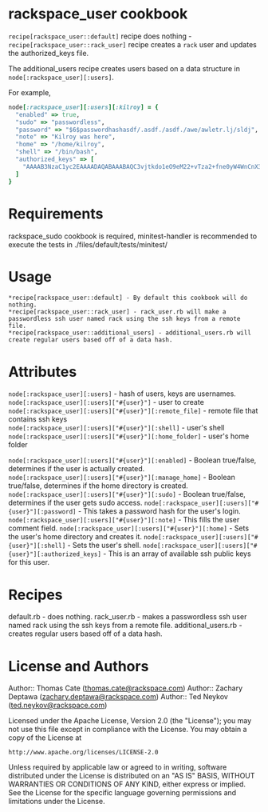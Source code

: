 # rackspace_user cookbook
`recipe[rackspace_user::default]` recipe does nothing - `recipe[rackspace_user::rack_user]` recipe creates a `rack` user and updates the authorized_keys file.

The additional_users recipe creates users based on a data structure in `node[:rackspace_user][:users]`.

For example,  
```ruby
node[:rackspace_user][:users][:kilroy] = {
  "enabled" => true,  
  "sudo" => "passwordless",  
  "password" => "$6$passwordhashasdf/.asdf./asdf./awe/awletr.lj/sldj",  
  "note" => "Kilroy was here",  
  "home" => "/home/kilroy",  
  "shell" => "/bin/bash",  
  "authorized_keys" => [  
    "AAAAB3NzaC1yc2EAAAADAQABAAABAQC3vjtkdo1eO9eM22+vTza2+fne0yW4WnCnX3zhvOZY4V3covLXWDQN/X04U7+DIMwYeKMr9JQrd4kwvzXA0o44851Vk4AG7rP/E0982HcZ7ScK+K8W2h73uwV75VgTWzqiyy/FxLVr0Ut41UGb6wTUfTOHqvVgiDuB7Hxum3++MRUlDm7vEjRuMyGQQ2ma8fVFUgwL+5R00+reOJ2/+C2UJcwrKINwu/lBQkD6WBLxfu+Aw4sHI+LRzjO8pSmCletVwIA4yWONWPvKO34cxccmhxcjHTrwgVoUeBLOkP9nUT7MJA5W9fcA+7jt18d+SsGaj4b4u5skShaMAicgfnTF"
  ]
}
```
  
# Requirements
rackspace_sudo cookbook is required, minitest-handler is recommended to execute the tests in ./files/default/tests/minitest/

# Usage
	*recipe[rackspace_user::default] - By default this cookbook will do nothing. 
	*recipe[rackspace_user::rack_user] - rack_user.rb will make a passwordless ssh user named rack using the ssh keys from a remote file. 
	*recipe[rackspace_user::additional_users] - additional_users.rb will create regular users based off of a data hash.

# Attributes

`node[:rackspace_user][:users]` - hash of users, keys are usernames.
`node[:rackspace_user][:users]["#{user}"]` - user to create  
`node[:rackspace_user][:users]["#{user}"][:remote_file]` - remote file that contains ssh keys  
`node[:rackspace_user][:users]["#{user}"][:shell]` - user's shell  
`node[:rackspace_user][:users]["#{user}"][:home_folder]` - user's home folder  


`node[:rackspace_user][:users]["#{user}"][:enabled]` - Boolean true/false, determines if the user is actually created.  
`node[:rackspace_user][:users]["#{user}"][:manage_home]` - Boolean true/false, determines if the home directory is created.  
`node[:rackspace_user][:users]["#{user}"][:sudo]` - Boolean true/false, determines if the user gets sudo access.
`node[:rackspace_user][:users]["#{user}"][:password]` - This takes a password hash for the user's login.
`node[:rackspace_user][:users]["#{user}"][:note]` - This fills the user comment field.
`node[:rackspace_user][:users]["#{user}"][:home]` - Sets the user's home directory and creates it.
`node[:rackspace_user][:users]["#{user}"][:shell]` - Sets the user's shell.
`node[:rackspace_user][:users]["#{user}"][:authorized_keys]` - This is an array of available ssh public keys for this user.

# Recipes
default.rb - does nothing.
rack_user.rb - makes a passwordless ssh user named rack using the ssh keys from a remote file.
additional_users.rb - creates regular users based off of a data hash.

# License and Authors

Author:: Thomas Cate (thomas.cate@rackspace.com)
Author:: Zachary Deptawa (zachary.deptawa@rackspace.com)
Author:: Ted Neykov (ted.neykov@rackspace.com)

Licensed under the Apache License, Version 2.0 (the "License");
you may not use this file except in compliance with the License.
You may obtain a copy of the License at

    http://www.apache.org/licenses/LICENSE-2.0

Unless required by applicable law or agreed to in writing, software
distributed under the License is distributed on an "AS IS" BASIS,
WITHOUT WARRANTIES OR CONDITIONS OF ANY KIND, either express or implied.
See the License for the specific language governing permissions and
limitations under the License.
